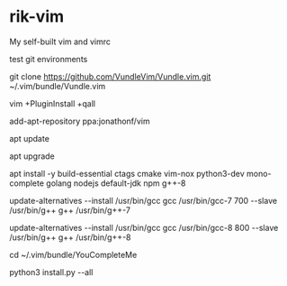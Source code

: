 # rik-vim
My self-built vim and vimrc

test git environments

git clone https://github.com/VundleVim/Vundle.vim.git ~/.vim/bundle/Vundle.vim

vim +PluginInstall +qall

add-apt-repository ppa:jonathonf/vim

apt update

apt upgrade

apt install -y build-essential ctags cmake vim-nox python3-dev mono-complete golang nodejs default-jdk npm g++-8



update-alternatives --install /usr/bin/gcc gcc /usr/bin/gcc-7 700 --slave /usr/bin/g++ g++ /usr/bin/g++-7

update-alternatives --install /usr/bin/gcc gcc /usr/bin/gcc-8 800 --slave /usr/bin/g++ g++ /usr/bin/g++-8

cd ~/.vim/bundle/YouCompleteMe

python3 install.py --all

